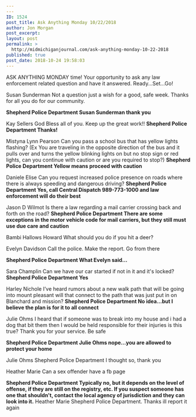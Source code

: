 ```yaml
---
---
ID: 1524
post_title: Ask Anything Monday 10/22/2018
author: Jon Morgan
post_excerpt:
layout: post
permalink: >
  http://midmichiganjournal.com/ask-anything-monday-10-22-2018
published: true
post_date: 2018-10-24 19:58:03
---
```

<p>ASK ANYTHING MONDAY time! Your opportunity to ask any law enforcement related question and have it answered. Ready...Set...Go!</p>
<p>Susan Sunderman Not a question just a wish for a good, safe week. Thanks for all you do for our community.</p>
<p><strong>Shepherd Police Department Susan Sunderman thank you</strong></p>
<p>Kay Sellers God Bless all of you. Keep up the great work!!
<strong>Shepherd Police Department Thanks!</strong></p>
<p>Mistyna Lynn Pearson Can you pass a school bus that has yellow lights flashing? (Ex You are traveling in the opposite direction of the bus and it pulls over and turns the yellow blinking lights on but no stop sign or red lights, can you continue with caution or are you required to stop?)
<strong>Shepherd Police Department Yellow means proceed with caution</strong></p>
<p>Daniele Elise Can you request increased police presence on roads where there is always speeding and dangerous driving?
<strong>Shepherd Police Department Yes, call Central Dispatch 989-773-1000 and law enforcement will do their best</strong></p>
<p>Jason D Wilmot Is there a law regarding a mail carrier crossing back and forth on the road?
<strong>Shepherd Police Department There are some exceptions in the motor vehicle code for mail carriers, but they still must use due care and caution</strong></p>
<p>Bambi Hallows Howard What should you do if you hit a deer?</p>
<p>Evelyn Davidson Call the police. Make the report. Go from there</p>
<p><strong>Shepherd Police Department What Evelyn said...</strong></p>
<p>Sara Champlin Can we have our car started if not in it and it's locked?
<strong>Shepherd Police Department Yes</strong></p>
<p>Harley Nichole I’ve heard rumors about a new walk path that will be going into mount pleasant will that connect to the path that was just put in on Blanchard and mission?
<strong>Shepherd Police Department No idea...but I believe the plan is for it to all connect</strong></p>
<p>Julie Ohms I heard that if someone was to break into my house and i had a dog that bit them then I would be held responsible for their injuries is this true? Thank you for your service. Be safe</p>
<p><strong>Shepherd Police Department Julie Ohms nope...you are allowed to protect your home</strong></p>
<p>Julie Ohms Shepherd Police Department I thought so, thank you</p>
<p>Heather Marie Can a sex offender have a fb page</p>
<p><strong>Shepherd Police Department Typically no, but it depends on the level of offense, if they are still on the registry, etc. If you suspect someone has one that shouldn't, contact the local agency of jurisdiction and they can look into it.</strong>
Heather Marie Shepherd Police Department. Thanks ill report it again</p>